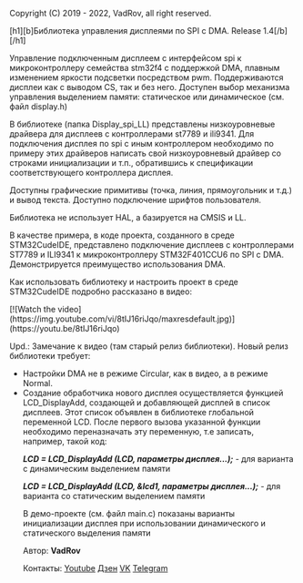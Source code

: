  Copyright (C) 2019 - 2022, VadRov, all right reserved.
 
 [h1][b]Библиотека управления дисплеями по SPI с DMA. Release 1.4[/b][/h1]
 
 <p>Управление подключенным дисплеем с интерфейсом spi к микроконтроллеру семейства stm32f4 с поддержкой DMA, плавным изменением яркости подсветки
 посредством pwm. Поддерживаются дисплеи как с выводом CS, так и без него. Доступен выбор механизма управления выделением памяти: статическое или динамическое (см. файл display.h)</p>
 <p>В библиотеке (папка Display_spi_LL) представлены низкоуровневые драйвера для дисплеев с контроллерами
 st7789 и ili9341. Для подключения дисплея по spi c иным контроллером необходимо по примеру этих драйверов написать
 свой низкоуровневый драйвер со строками инициализации и т.п., обратившись к спецификации соответствующего
 контроллера дисплея.</p>
 <p>Доступны графические примитивы (точка, линия, прямоугольник и т.д.) и вывод текста. Доступно подключение шрифтов пользователя.</p>
 <p>Библиотека не использует HAL, а базируется на CMSIS и LL.</p>
 <p>В качестве примера, в коде проекта, созданного в среде STM32CudeIDE, представлено подключение дисплеев с контроллерами 
 ST7789 и ILI9341 к микроконтроллеру STM32F401CCU6 по SPI с DMA. Демонстрируется преимущество использования DMA.</p>
 <p>Как использовать библиотеку и настроить проект в среде STM32CudeIDE подробно рассказано в видео:</p>
 [![Watch the video](https://img.youtube.com/vi/8tIJ16riJqo/maxresdefault.jpg)](https://youtu.be/8tIJ16riJqo)
 <p>Upd.: Замечание к видео (там старый релиз библиотеки). Новый релиз библиотеки требует:</p>
 <ul>
 <li>Настройки DMA не в режиме Circular, как в видео, а в режиме Normal.</li>
 <li>Создание обработчика нового дисплея осуществляется функцией LCD_DisplayAdd, создающей и добавляющей дисплей в список дисплеев. 
 Этот список объявлен в библиотеке глобальной переменной LCD. После первого вызова указанной функции необходимо переназначать эту переменную, т.е
 записать, например, такой код:</li>
 <p><b><i>LCD = LCD_DisplayAdd (LCD, параметры дисплея...);</i></b> - для варианта с динамическим выделением памяти</p>
 <p><b><i>LCD = LCD_DisplayAdd (LCD, &lcd1, параметры дисплея...);</i></b> - для варианта со статическим выделением памяти</p>
 <p>В демо-проекте (см. файл main.c) показаны варианты инициализации дисплея при использовании динамического и статического выделения памяти</p>
 <p>Автор: <b>VadRov</b></p>
 <p>Контакты: <a href="https://www.youtube.com/c/VadRov">Youtube</a> <a href="https://zen.yandex.ru/vadrov">Дзен</a> <a href="https://vk.com/vadrov">VK</a> <a href="https://t.me/vadrov_channel">Telegram</a>
